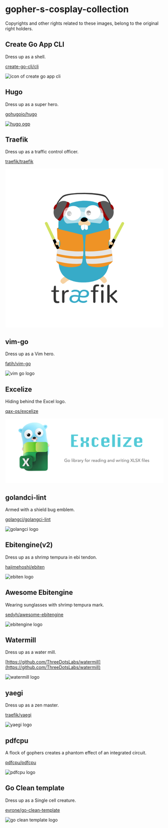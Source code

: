 # gopher-s-cosplay-collection

Copyrights and other rights related to these images,
belong to the original right holders.

## Create Go App CLI

Dress up as a shell.

[create-go-cli/cli](https://github.com/create-go-app/cli)

![icon of create go app cli](https://raw.githubusercontent.com/create-go-app/cli/master/.github/images/cgapp_logo%402x.png)

## Hugo

Dress up as a super hero.

[gohugoio/hugo](https://github.com/gohugoio/hugo)

[![hugo ogp](https://repository-images.githubusercontent.com/11180687/9d3d8200-abf2-11e9-803c-4cdfde0d22e5)](https://github.com/gohugoio/hugo)

## Traefik

Dress up as a traffic control officer.

[traefik/traefik](https://github.com/traefik/traefik)

![traefik logo](https://github.com/traefik/traefik/blob/master/docs/content/assets/img/traefik.logo.png)

## vim-go

Dress up as a Vim hero.

[fatih/vim-go](https://github.com/fatih/vim-go)

![vim go logo](https://github.com/fatih/vim-go/blob/master/assets/vim-go.png)

## Excelize

Hiding behind the Excel logo.

[qax-os/excelize](https://github.com/qax-os/excelize)

![excelize logo](https://github.com/qax-os/excelize/blob/master/excelize.svg)

## golandci-lint

Armed with a shield bug emblem.

[golangci/golangci-lint](https://github.com/golangci/golangci-lint)

<!-- markdownlint-disable MD033 MD013 -->

<img alt="golangci logo" width="400px" src="https://github.com/golangci/golangci-lint/raw/master/assets/go.png" />

<!-- markdownlint-enable MD033 MD013 -->

## Ebitengine(v2)

Dress up as a shrimp tempura in ebi tendon.

[hajimehoshi/ebiten](https://github.com/hajimehoshi/ebiten)

![ebiten logo](https://repository-images.githubusercontent.com/10721619/b1873d61-ee0f-439c-be2c-3eaee10c4c95)

## Awesome Ebitengine

Wearing sunglasses with shrimp tempura mark.

[sedyh/awesome-ebitengine](https://github.com/sedyh/awesome-ebitengine)

![ebitengine logo](https://user-images.githubusercontent.com/19890545/150690287-d7a7a4c0-ce89-4c49-8043-5af0348e615e.png)

## Watermill

Dress up as a water mill.

[https://github.com/ThreeDotsLabs/watermill](https://github.com/ThreeDotsLabs/watermill)

<!-- markdownlint-disable MD033 MD013 -->

<img alt="watermill logo" width="400px" src="https://camo.githubusercontent.com/d3c436613b93cb31b178b3e6f9d80766f6c1d204f792d00107deda340ef31b74/68747470733a2f2f7468726565646f74732e746563682f77617465726d696c6c2d696f2f77617465726d696c6c2d6c6f676f2e706e67" />

<!-- markdownlint-enable MD033 MD013 -->

## yaegi

Dress up as a zen master.

[traefik/yaegi](https://github.com/traefik/yaegi)

![yaegi logo](https://github.com/traefik/yaegi/raw/master/doc/images/yaegi.png)

## pdfcpu

A flock of gophers creates a phantom effect of an integrated circuit.

[pdfcpu/pdfcpu](https://github.com/pdfcpu/pdfcpu)

![pdfcpu logo](https://github.com/pdfcpu/pdfcpu/raw/master/resources/logoSmall.png)

## Go Clean template

Dress up as a Single cell creature.

[evrone/go-clean-template](https://github.com/evrone/go-clean-template)

![go clean template logo](https://github.com/evrone/go-clean-template/raw/master/docs/img/logo.svg)
